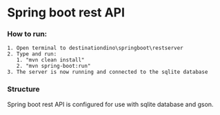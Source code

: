 # Spring boot rest API
### How to run: 
    1. Open terminal to destinationdino\springboot\restserver 
    2. Type and run: 
       1. "mvn clean install" 
       2. "mvn spring-boot:run"
    3. The server is now running and connected to the sqlite database
### Structure
Spring boot rest API is configured for use with sqlite database and gson. 